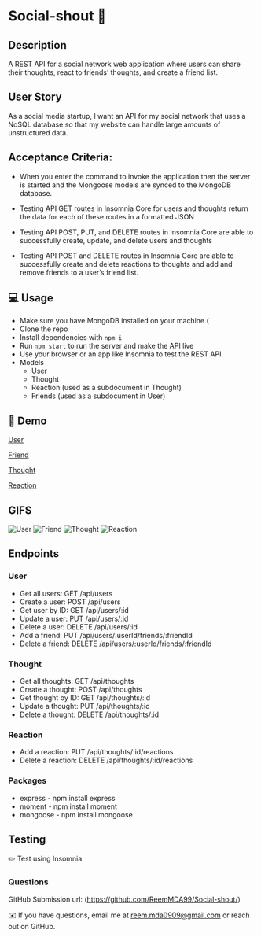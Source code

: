 # Social-shout 👋

## Description

A REST API for a social network web application where users can share their thoughts, react to friends’ thoughts, and create a friend list.

##  User Story

As a social media startup, I want an API for my social network that uses a NoSQL database so that my website can handle large amounts of unstructured data.

## Acceptance Criteria:

- When you enter the command to invoke the application then the server is started and the Mongoose models are synced to the MongoDB database.

- Testing API GET routes in Insomnia Core for users and thoughts return the data for each of these routes in a formatted JSON

- Testing API POST, PUT, and DELETE routes in Insomnia Core are able to successfully create, update, and delete users and thoughts

- Testing API POST and DELETE routes in Insomnia Core are able to successfully create and delete reactions to thoughts and add and remove friends to a user’s friend list.

## 💻 Usage

- Make sure you have MongoDB installed on your machine (
- Clone the repo
- Install dependencies with `npm i`
- Run `npm start` to run the server and make the API live
- Use your browser or an app like Insomnia to test the REST API.
- Models
    - User
    - Thought
    - Reaction (used as a subdocument in Thought)
    - Friends (used as a subdocument in User)

##  💾 Demo 

[User](https://drive.google.com/file/d/1wWyTXb7LCoRyfBgNw4lIEEEdn5M0X6TX/view)

[Friend](https://drive.google.com/file/d/1u9W81dwXDS0K3FvrUUhVDrSlDO-XOb7u/view)

[Thought](https://drive.google.com/file/d/1kPT63NTn7TJsDcqBfEHm1Zbj-vsWr4KY/view)

[Reaction](https://drive.google.com/file/d/1LfQdkIILLOb08FNY-IOS8f18xaYBG_0B/view)

## GIFS

![User](./assets/USERS.gif)
![Friend](./assets/FRIENDS.gif)
![Thought](./assets/THOUGHTS.gif)
![Reaction](./assets/REACTION.gif)

## Endpoints

### User

- Get all users: GET /api/users
- Create a user: POST /api/users
- Get user by ID: GET /api/users/:id
- Update a user: PUT /api/users/:id
- Delete a user: DELETE /api/users/:id
- Add a friend: PUT /api/users/:userId/friends/:friendId
- Delete a friend: DELETE /api/users/:userId/friends/:friendId

### Thought

- Get all thoughts: GET /api/thoughts
- Create a thought: POST /api/thoughts
- Get thought by ID: GET /api/thoughts/:id
- Update a thought: PUT /api/thoughts/:id
- Delete a thought: DELETE /api/thoughts/:id

### Reaction

- Add a reaction: PUT /api/thoughts/:id/reactions
- Delete a reaction: DELETE /api/thoughts/:id/reactions

### Packages

- express - npm install express
- moment - npm install moment
- mongoose - npm install mongoose

## Testing

✏️ Test using Insomnia

### Questions

GitHub Submission url: (https://github.com/ReemMDA99/Social-shout/)

✉️ If you have questions, email me at reem.mda0909@gmail.com or reach out on GitHub.